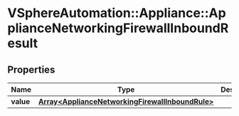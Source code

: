 # VSphereAutomation::Appliance::ApplianceNetworkingFirewallInboundResult

## Properties
Name | Type | Description | Notes
------------ | ------------- | ------------- | -------------
**value** | [**Array&lt;ApplianceNetworkingFirewallInboundRule&gt;**](ApplianceNetworkingFirewallInboundRule.md) |  | 


